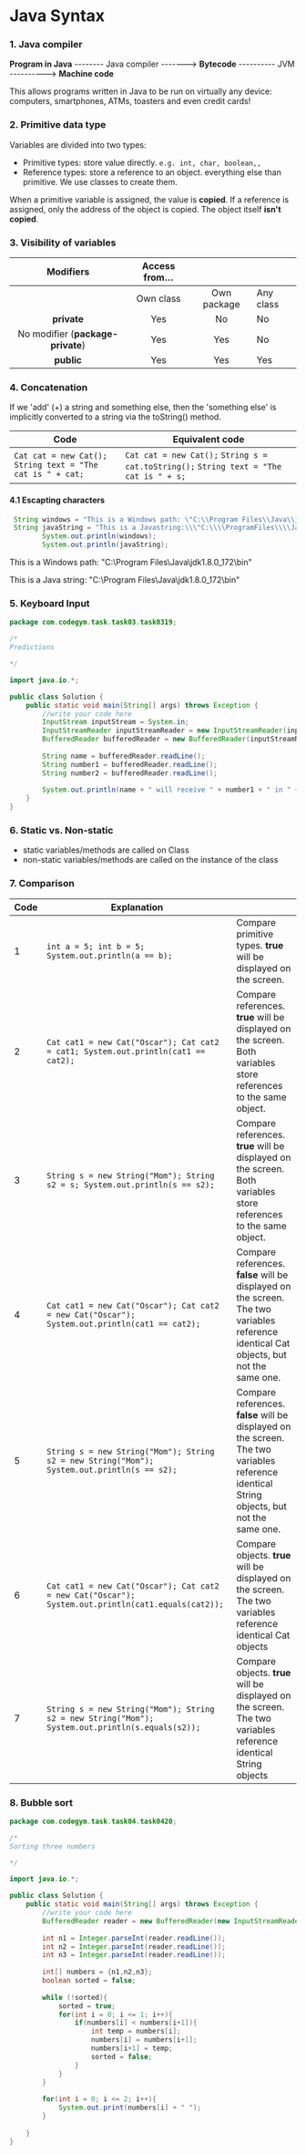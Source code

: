 # Java Syntax

### 1. Java compiler

**Program in Java** -------- Java compiler -------> **Bytecode** ---------- JVM ----------> **Machine code**

This allows programs written in Java to be run on virtually any device: computers, smartphones, ATMs, toasters and even credit cards!

### 2. Primitive data type

Variables are divided into two types:

- Primitive types: store value directly. `e.g. int, char, boolean,,`
- Reference types: store a reference to an object. everything else than primitive. We use classes to create them.

When a primitive variable is assigned, the value is **copied**. If a reference is assigned, only the address of the object is copied. The object itself **isn't copied**.

### 3. Visibility of variables

|             Modifiers             | Access from… |             |           |
| :-------------------------------: | :----------: | :---------: | --------- |
|                                   |  Own class   | Own package | Any class |
|            **private**            |     Yes      |     No      | No        |
| No modifier (**package-private**) |     Yes      |     Yes     | No        |
|            **public**             |     Yes      |     Yes     | Yes       |

### 4. Concatenation

If we 'add' (+) a string and something else, then the 'something else' is implicitly converted to a string via the toString() method.

| Code                                                      | Equivalent code                                              |
| --------------------------------------------------------- | ------------------------------------------------------------ |
| `Cat cat = new Cat(); String text = "The cat is " + cat;` | `Cat cat = new Cat();` `String s = cat.toString();` `String text = "The cat is " + s;` |

#### 4.1 Escapting characters

```java
 String windows = "This is a Windows path: \"C:\\Program Files\\Java\\jdk1.8.0_172\\bin\"";
 String javaString = "This is a Javastring:\\\"C:\\\\ProgramFiles\\\\Java\\\\jdk1.8.0_172\\\\bin\\\"";
        System.out.println(windows);
        System.out.println(javaString);
```

This is a Windows path: "C:\Program Files\Java\jdk1.8.0_172\bin" 

This is a Java string: \"C:\\Program Files\\Java\\jdk1.8.0_172\\bin\"

### 5. Keyboard Input

```java
package com.codegym.task.task03.task0319;

/* 
Predictions

*/

import java.io.*;

public class Solution {
    public static void main(String[] args) throws Exception {
        //write your code here
        InputStream inputStream = System.in;
        InputStreamReader inputStreamReader = new InputStreamReader(inputStream);
        BufferedReader bufferedReader = new BufferedReader(inputStreamReader);
        
        String name = bufferedReader.readLine();
        String number1 = bufferedReader.readLine();
        String number2 = bufferedReader.readLine();
        
        System.out.println(name + " will receive " + number1 + " in " + number2 + " years.");
    }
}

```

### 6. Static vs. Non-static

- static variables/methods are called on Class
- non-static variables/methods are called on the instance of the class

### 7. Comparison

| Code | Explanation                                                  |                                                              |
| ---- | ------------------------------------------------------------ | ------------------------------------------------------------ |
| 1    | `int a = 5; int b = 5; System.out.println(a == b);`          | Compare primitive types. **true** will be displayed on the screen. |
| 2    | `Cat cat1 = new Cat("Oscar"); Cat cat2 = cat1; System.out.println(cat1 == cat2);` | Compare references. **true** will be displayed on the screen. Both variables store references to the same object. |
| 3    | `String s = new String("Mom"); String s2 = s; System.out.println(s == s2);` | Compare references. **true** will be displayed on the screen. Both variables store references to the same object. |
| 4    | `Cat cat1 = new Cat("Oscar"); Cat cat2 = new Cat("Oscar"); System.out.println(cat1 == cat2);` | Compare references. **false** will be displayed on the screen. The two variables reference identical Cat objects, but not the same one. |
| 5    | `String s = new String("Mom"); String s2 = new String("Mom"); System.out.println(s == s2);` | Compare references. **false** will be displayed on the screen. The two variables reference identical String objects, but not the same one. |
| 6    | `Cat cat1 = new Cat("Oscar"); Cat cat2 = new Cat("Oscar"); System.out.println(cat1.equals(cat2));` | Compare objects. **true** will be displayed on the screen. The two variables reference identical Cat objects |
| 7    | `String s = new String("Mom"); String s2 = new String("Mom"); System.out.println(s.equals(s2));` | Compare objects. **true** will be displayed on the screen. The two variables reference identical String objects |

### 8. Bubble sort

```java
package com.codegym.task.task04.task0420;

/* 
Sorting three numbers

*/

import java.io.*;

public class Solution {
    public static void main(String[] args) throws Exception {
        //write your code here
        BufferedReader reader = new BufferedReader(new InputStreamReader(System.in));
        
        int n1 = Integer.parseInt(reader.readLine());
        int n2 = Integer.parseInt(reader.readLine());
        int n3 = Integer.parseInt(reader.readLine());
        
        int[] numbers = {n1,n2,n3};
        boolean sorted = false;
        
        while (!sorted){
            sorted = true;
            for(int i = 0; i <= 1; i++){
                if(numbers[i] < numbers[i+1]){
                    int temp = numbers[i];
                    numbers[i] = numbers[i+1];
                    numbers[i+1] = temp;
                    sorted = false;
                }
            }
        }
        
        for(int i = 0; i <= 2; i++){
            System.out.print(numbers[i] + " ");
        }
        
    }
}

```


